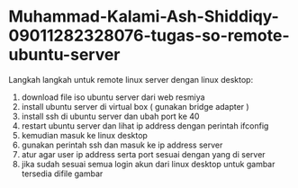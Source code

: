 # Muhammad-Kalami-Ash-Shiddiqy-09011282328076-tugas-so-remote-ubuntu-server
Langkah langkah untuk remote linux server dengan linux desktop: 
1. download file iso ubuntu server dari web resmiya
2. install ubuntu server di virtual box ( gunakan bridge adapter )
3. install ssh di ubuntu server dan ubah port ke 40
4. restart ubuntu server dan lihat ip address dengan perintah ifconfig
5. kemudian masuk ke linux desktop
6. gunakan perintah ssh dan masuk ke ip address server
7. atur agar user ip address serta port sesuai dengan yang di server
8. jika sudah sesuai semua login akun dari linux desktop
untuk gambar tersedia difile gambar 
